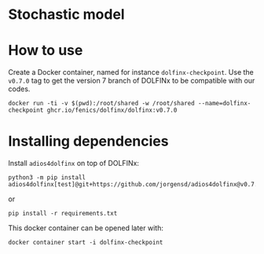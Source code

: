# Stochastic model

# How to use
Create a Docker container, named for instance `dolfinx-checkpoint`. Use the `v0.7.0` tag to get the version 7 branch of DOLFINx to be compatible with our codes.

    docker run -ti -v $(pwd):/root/shared -w /root/shared --name=dolfinx-checkpoint ghcr.io/fenics/dolfinx/dolfinx:v0.7.0

# Installing dependencies
Install `adios4dolfinx` on top of DOLFINx:

    python3 -m pip install adios4dolfinx[test]@git+https://github.com/jorgensd/adios4dolfinx@v0.7.3

or

    pip install -r requirements.txt

This docker container can be opened later with:

    docker container start -i dolfinx-checkpoint
